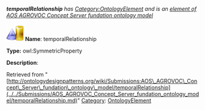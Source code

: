 ___temporalRelationship__ has [Category:OntologyElement](../../Category/OntologyElement.md "Category:OntologyElement") and is an [element of](../../Property/ElementOf.md "Property:ElementOf") [AOS AGROVOC Concept Server fundation ontology model](../../Submissions/AOS_AGROVOC_Concept_Server_fundation_ontology_model.md "Submissions:AOS AGROVOC Concept Server fundation ontology model")_


  




[![ObjectProperty](../../images/thumb/c/c3/ObjectProperty.gif/45px-ObjectProperty.gif)](../../Image/ObjectProperty.gif.md "ObjectProperty")
__Name__: temporalRelationship 


__Type:__ owl:SymmetricProperty 


__Description__: 





Retrieved from "[http://ontologydesignpatterns.org/wiki/Submissions:AOS\_AGROVOC\_Concept\_Server\_fundation\_ontology\_model/temporalRelationship](../../Submissions/AOS_AGROVOC_Concept_Server_fundation_ontology_model/temporalRelationship.md)"
 [Category](http://ontologydesignpatterns.org/wiki/Special:Categories "Special:Categories"): [OntologyElement](../../Category/OntologyElement.md "Category:OntologyElement")